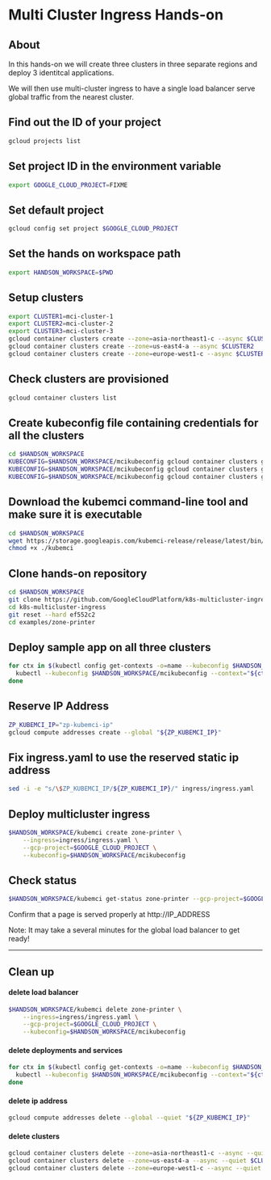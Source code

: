 # Multi Cluster Ingress Hands-on

## About
In this hands-on we will create three clusters in three separate regions and deploy 3 identitcal applications.

We will then use multi-cluster ingress to have a single load balancer serve global traffic from the nearest cluster.

## Find out the ID of your project
```bash
gcloud projects list
```

## Set project ID in the environment variable
```bash
export GOOGLE_CLOUD_PROJECT=FIXME
```

## Set default project
```bash
gcloud config set project $GOOGLE_CLOUD_PROJECT
```

## Set the hands on workspace path
```bash
export HANDSON_WORKSPACE=$PWD
```

## Setup clusters
```bash
export CLUSTER1=mci-cluster-1
export CLUSTER2=mci-cluster-2
export CLUSTER3=mci-cluster-3
gcloud container clusters create --zone=asia-northeast1-c --async $CLUSTER1
gcloud container clusters create --zone=us-east4-a --async $CLUSTER2
gcloud container clusters create --zone=europe-west1-c --async $CLUSTER3
```

## Check clusters are provisioned
```bash
gcloud container clusters list
```

## Create kubeconfig file containing credentials for all the clusters
```bash
cd $HANDSON_WORKSPACE
KUBECONFIG=$HANDSON_WORKSPACE/mcikubeconfig gcloud container clusters get-credentials --zone=asia-northeast1-c $CLUSTER1
KUBECONFIG=$HANDSON_WORKSPACE/mcikubeconfig gcloud container clusters get-credentials --zone=us-east4-a $CLUSTER2
KUBECONFIG=$HANDSON_WORKSPACE/mcikubeconfig gcloud container clusters get-credentials --zone=europe-west1-c $CLUSTER3
```


## Download the kubemci command-line tool and make sure it is executable
```bash
cd $HANDSON_WORKSPACE
wget https://storage.googleapis.com/kubemci-release/release/latest/bin/linux/amd64/kubemci
chmod +x ./kubemci
```


## Clone hands-on repository
```bash
cd $HANDSON_WORKSPACE
git clone https://github.com/GoogleCloudPlatform/k8s-multicluster-ingress.git
cd k8s-multicluster-ingress
git reset --hard ef552c2
cd examples/zone-printer
```

## Deploy sample app on all three clusters
```bash
for ctx in $(kubectl config get-contexts -o=name --kubeconfig $HANDSON_WORKSPACE/mcikubeconfig); do
  kubectl --kubeconfig $HANDSON_WORKSPACE/mcikubeconfig --context="${ctx}" create -f manifests/
done
```

## Reserve IP Address
```bash
ZP_KUBEMCI_IP="zp-kubemci-ip"
gcloud compute addresses create --global "${ZP_KUBEMCI_IP}"
```

## Fix ingress.yaml to use the reserved static ip address
```bash
sed -i -e "s/\$ZP_KUBEMCI_IP/${ZP_KUBEMCI_IP}/" ingress/ingress.yaml
```


## Deploy multicluster ingress
```bash
$HANDSON_WORKSPACE/kubemci create zone-printer \
    --ingress=ingress/ingress.yaml \
    --gcp-project=$GOOGLE_CLOUD_PROJECT \
    --kubeconfig=$HANDSON_WORKSPACE/mcikubeconfig
```

## Check status
```bash
$HANDSON_WORKSPACE/kubemci get-status zone-printer --gcp-project=$GOOGLE_CLOUD_PROJECT
```
Confirm that a page is served properly at http://IP_ADDRESS

Note: It may take a several minutes for the global load balancer to get ready!

---

## Clean up
#### delete load balancer
```bash
$HANDSON_WORKSPACE/kubemci delete zone-printer \
    --ingress=ingress/ingress.yaml \
    --gcp-project=$GOOGLE_CLOUD_PROJECT \
    --kubeconfig=$HANDSON_WORKSPACE/mcikubeconfig
```
#### delete deployments and services
```bash
for ctx in $(kubectl config get-contexts -o=name --kubeconfig $HANDSON_WORKSPACE/mcikubeconfig); do
  kubectl --kubeconfig $HANDSON_WORKSPACE/mcikubeconfig --context="${ctx}" delete -f manifests/
done
```


#### delete ip address
```bash
gcloud compute addresses delete --global --quiet "${ZP_KUBEMCI_IP}"
```

#### delete clusters
```bash
gcloud container clusters delete --zone=asia-northeast1-c --async --quiet $CLUSTER1
gcloud container clusters delete --zone=us-east4-a --async --quiet $CLUSTER2
gcloud container clusters delete --zone=europe-west1-c --async --quiet $CLUSTER3
```
